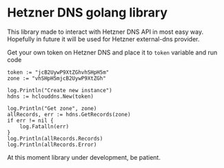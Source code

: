 # Hetzner DNS golang library

This library made to interact with Hetzner DNS API in most easy way. Hopefully in future it will be used for Hetzner external-dns provider.

Get your own token on Hetzner DNS and place it to `token` variable and run code

	token := "jcB2UywP9XtZGhvhSHpH5m"
    zone := "vhSHpH5mjcB2UywP9XtZGh"

	log.Println("Create new instance")
	hdns := hclouddns.New(token)

	log.Println("Get zone", zone)
	allRecords, err := hdns.GetRecords(zone)
	if err != nil {
		log.Fatalln(err)
	}
	log.Println(allRecords.Records)
	log.Println(allRecords.Error)

At this moment library under development, be patient.